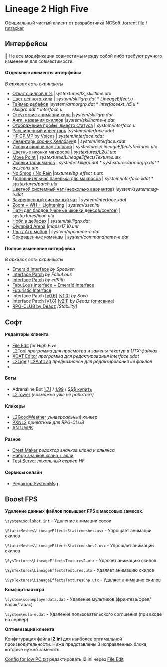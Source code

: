 

# Lineage 2 High Five

Официальный чистый клиент от разработчика NCSoft [.torrent file](https://yadi.sk/d/m7VxuB31HSBR4A) / [rutracker](https://rutracker.org/forum/viewtopic.php?t=4088128)

## Интерфейсы

:red_circle: ​Не все модификации совместимы между собой либо требуют ручного изменения для совместимости.

#### Отдельные элементы интерфейса

*В архивах есть скриншоты*

- [Откат скиллов в %](https://yadi.sk/d/PRTNIBkVwm9syA) |*systextures/l2_skilltime.utx*
- [Цвет цепного хила](https://yadi.sk/d/6Qnk9QjAm7mqnw) | *system/skillgrp.dat* * *LineageEffect.u*
- [Таймер дебафов](https://yadi.sk/d/SFJFGotbbBJKHg) |*system/armorgrp.dat* * *interfaceext_h5.u* * *skillgrp.dat* * *interface.u*
- [Отсутствие анимации хила](https://yadi.sk/d/6epI3Bv4kyCV2Q) |*system/skillgrp.dat*
- [Англ. названия скиллов](https://yadi.sk/d/ctJcb8uPkpO7MQ) |*system/skillname-e.dat*
- [Отображение профы, вместо статуса](https://yadi.sk/d/3oMknrg9QuTdHA) | *system/interface.u*
- [Расширенный инвентарь](https://yadi.sk/d/BSRPLFewZ6wE5w) |*system/interface.xdat*
- [HP.CP.MP by Voices](https://yadi.sk/d/A7tZyxdDuXnCxg) | *system/interface.xdat*
- [Инвентарь хроник Хеллбаунд](https://yadi.sk/d/tr0ulaIaQIZwHA) | *system/interface.xdat*
- [Иконки скилов над головой](https://yadi.sk/d/u6Rb-MyjdiaaZw) | *systextures/LineageEffectsTextures.utx*
- [Цветные иконки макросов](https://yadi.sk/d/yy1GdfXjqe4r0g) | *systextures/L2UI.utx*
- [Move Point](https://yadi.sk/d/CWuRfmB0dmlDsg) | *systextures/LineageEffectsTextures.utx*
- [Иконки талисманов](https://yadi.sk/d/xO0JksHcRS2y8Q) | *system/skillgrp.dat* * *systextures/armorgrp.dat* * *av_icons.utx*
- [No Smog / No Rain](https://yadi.sk/d/rn9cjMUoIUPI1Q) |*textures/bg_effect_t.utx* 
- [Дополнительная панелька для макросов](https://yadi.sk/d/O_KubF9OP82hQA) | *system/interface.xdat* * *systextures/patch.utx*
- [Цветной системный чат (несколько вариантов)](https://yadi.sk/d/q_sEh1xebrmv5g) |*system/systemmsg-e.dat*
- [Закрепленный системный чат](https://yadi.sk/d/Mcfb3xpoWoryyg) | *system/interface.xdat*
- [Zoom + WH + Lightening](https://yadi.sk/d/rrdRBvbSS1yAEg) | *system/user.ini*
- [Патч для бардов (черные иконки денсов/сонгов)](https://yadi.sk/d/xFmHi-D2BDSGlQ) | *systextures/icon.utx*
- [Нобл в дебафах](https://yadi.sk/d/Y2vXwhwHWnDjsw) | *system/skillgrp.dat*
- [Olympiad Arena](https://yadi.sk/d/GvUdRFcHdr957g) |*maps/17_10.unr*
- [Лвл / Агр мобов](https://yadi.sk/d/Csqnvoopg6Tmzw) | *system/npcname-e.dat*
- [Сокращенные команды](https://yadi.sk/d/zwtdiGBxKnACdw) | *system/commandname-e.dat* 

#### Полное изменение интерфейса

*В архивах есть скриншоты*

- [Emerald Interface](https://yadi.sk/d/1sIn8aIqppsRgQ) *by Spooken*
- [Interface Patch](https://yadi.sk/d/UgIF33yHAVbNTA) *by FabuLous*
- [Interface Patch](https://yadi.sk/d/2-LK9VP9KhOdBw) *by edKith*
- [FabuLous interface + Emerald Interface](https://yadi.sk/d/8f3VDrR88rFe8A)
- [Futuristic Interface](https://yadi.sk/d/1HVFdjRSJX3v0w)
- Interface Patch [[v0.6]](https://yadi.sk/d/GUvyXRe3EWkyAA) [[v1.0]](https://yadi.sk/d/610SPPlPu24BiA) *by Savo*
- Interface Patch [[v1.8]](https://yadi.sk/d/iqO-N-JRyMSLyA) [[v2.1]](https://yadi.sk/d/bC_qczL2O1D56Q) *by Deadz* ([описание](https://drive.google.com/file/d/0B8ktmz9kueQOTmlhUElNVS1DN1U/view))
- [RPG-CLUB by Deadz](https://yadi.sk/d/qtF-v2bs_iGwnA) *[Stability]*

## Софт

#### Редакторы клиента

- [File Edit](https://yadi.sk/d/UH1xUrPZvBtrHA) *for High Five*
- [L2Tool](https://yadi.sk/d/HmkJO4e01UF5oQ) *программа для просмотра и замены текстур в UTX-файлах*
- [XDAT Editor](https://yadi.sk/d/apkzoHhImtvjBw) *программа для редактирования interface.xdat*
- [L2Lige](https://yadi.sk/d/EEiXMu_rkOcDvg) / [L2AntiLag](https://yadi.sk/d/arJsmdLwFiVAaA) *предназначен для редактирования ini файлов*
- 

#### Боты

- Adrenaline Bot [1.71](https://yadi.sk/d/hwFjh4puRLfHiQ) / [1.99](https://yadi.sk/d/aRGQaKPTO86I0Q) / [$$$ купить](https://adrenalinebot.ru/)
- [L2Tower](https://yadi.sk/d/juDrYMnCLAF35A) *(возможно уже не работает)*

#### Кликеры

- [L2GoodWeather](https://yadi.sk/d/_qpPxFvUT76dEg) *универсальный кликер*
- [PXNL2](https://yadi.sk/d/nHYC3uCkm8CfBA) *приватный для RPG-CLUB*
- [ANTUxPK](https://yadi.sk/d/BlchvoSLgzHbsQ)

#### Разное

- [Crest Maker](https://yadi.sk/d/uaz6gwS9HWVVBg) *редактор значков клана и альянса*
- [Набор значков клана + алли](https://yadi.sk/d/asrf2E1DZPja3Q)
- [Test Server](https://yadi.sk/d/Lhw169VIVICPtQ) *локальный сервер HF*

#### Сервисы онлайн

- [Редактор SystemMsg](https://l2.zhumarin.ru/)

## Boost FPS

**Удаление данных файлов повышает FPS в массовых замесах.**

`\system\soulshot.int` - Удаление анимации сосок

`\StaticMeshes\LineageEffectsStaticmeshes.usx` - Упрощает анимации скилов 

`\StaticMeshes\LineageEffectsStaticmeshes2.usx` - Упрощает анимации скилов 

`\SysTextures\LineageEffectsTextures2.utx` - Удаляет анимацию скилов 

`\SysTextures\LineageEffectsTextures.utx` - Удаляет анимацию скилов 

`\SysTextures\LineageEffectsTexturesСha.utx` - Удаляет анимацию скилов 

**Комфортная игра**

`\system\sceneplayerdata.dat` - Удаление мультиков (фринтеза/фрея/валик/тарас)

`\system\eula-e.dat` - Удаление пользовательского соглшения (при входе на сервер) 

**Оптимизация клиента**

Конфигурация файла **l2.ini** для наиболее оптимальной производительности. Ниже представлены 3 исправленных блока, которые нужно заменить. 

[Config for low PC.txt](https://yadi.sk/d/EgLi4kOBFtulig) редактировать l2.ini через [File Edit](https://yadi.sk/d/UH1xUrPZvBtrHA)



